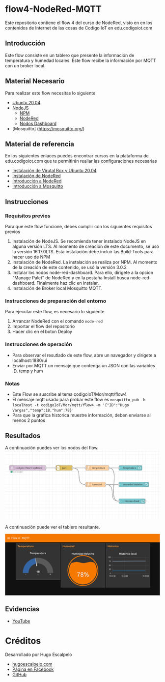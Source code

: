 # flow4-NodeRed-MQTT
Este repositorio contiene el flow 4 del curso de NodeRed, visto en en los contenidos de Internet de las cosas de Codigo IoT en edu.codigoiot.com

## Introducción

Este flow consiste en un tablero que presente la información de temperatura y humedad locales. Este flow recibe la información por MQTT con un broker local.

## Material Necesario

Para realizar este flow necesitas lo siguiente

- [Ubuntu 20.04](https://releases.ubuntu.com/20.04/)
- [NodeJS](https://nodejs.org/es/)
    - [NPM](https://www.npmjs.com/)
    - [NodeRed](https://nodered.org/docs/getting-started/local)
    - [Nodos Dashboard](https://flows.nodered.org/node/node-red-dashboard)
- [Mosquitto] (https://mosquitto.org/)

## Material de referencia

En los siguientes enlaces puedes encontrar cursos en la plataforma de edu.codigoiot.com que te permitirán realiar las configuraciones necesarias

- [Instalación de Virutal Box y Ubuntu 20.04](https://edu.codigoiot.com/course/view.php?id=812)
- [Instalación de NodeRed](https://edu.codigoiot.com/course/view.php?id=817)
- [Introducción a NodeRed](https://edu.codigoiot.com/course/view.php?id=278)
- [Introducción a Mosquitto](https://edu.codigoiot.com/course/view.php?id=851)

## Instrucciones

### Requisitos previos

Para que este flow funcione, debes cumplir con los siguientes requisitos previos
1. Instalación de NodeJS. Se recomienda tener instalado NodeJS en alguna versión LTS. Al momento de creación de este documento, se usó la versión 16.17.0LTS. Esta instalación debe incluir las Build-Tools para hacer uso de NPM
2. Instalación de NodeRed. La instalación se realiza por NPM. Al momento de la creación de este contenido, se usó la versión 3.0.2
3. Instalar los nodos node-red-dashboard. Para ello, dirigete a la opcion "Manage Palet" de NodeRed y en la pestaña Install busca node-red-dashboard. Finalmente haz clic en instalar.
4. Instalación de Broker local Mosquitto MQTT.

### Instrucciones de preparación del entorno

Para ejecutar este flow, es necesario lo siguiente
1. Arrancar NodeRed con el comando `node-red`
2. Importar el flow del repositorio
3. Hacer clic en el boton Deploy

### Instrucciones de operación

- Para observar el resutlado de este flow, abre un navegador y dirígete a localhost:1880/ui
-  Enviar por MQTT un mensaje que contenga un JSON con las variables ID, temp y hum

### Notas

- Este Flow se suscribe al tema codigoIoT/Mor/mqtt/flow4
- El mensaje mqtt usado para probar este flow es `mosquitto_pub -h localhost -t codigoIoT/Mor/mqtt/flow4 -m '{"ID":"Hugo Vargas","temp":18,"hum":78}'`
- Para que la gráfica historica muestre información, deben enviarse al menos 2 puntos

## Resultados

A continuación puedes ver los nodos del flow.
![](https://github.com/hugoescalpelo/flow4-NodeRed-MQTT/blob/main/Nodos.png?raw=true)

A continuación puede ver el tablero resultante.

![](https://github.com/hugoescalpelo/flow4-NodeRed-MQTT/blob/main/Dashboard.png?raw=true)

## Evidencias

- [YouTube](https://youtu.be/xJR5lpGemf0)

# Créditos

Desarrollado por Hugo Escalpelo
- [hugoescalpelo.com](https://hugoescalpelo.com/)
- [Página en Facebook](https://www.facebook.com/Hugo-Escalpelo-Profesional-337708683840136)
- [GitHub](https://github.com/hugoescalpelo)
